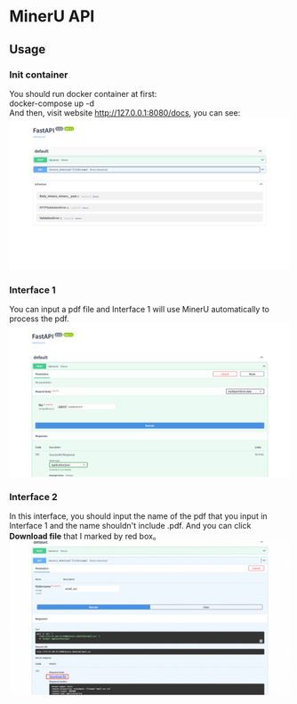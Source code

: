 # MinerU API  
## Usage  
### Init container  
You should run docker container at first:  
    docker-compose up -d  
And then, visit website http://127.0.0.1:8080/docs, you can see:  
![api_website](https://github.com/loooooop-png/mineru-api/blob/main/images/api_website.png)
### Interface 1  
You can input a pdf file and Interface 1 will use MinerU automatically to process the pdf.  
![mineru_interface](https://github.com/loooooop-png/mineru-api/blob/main/images/mineru_interface.png)
### Interface 2  
In this interface, you should input the name of the pdf that you input in Interface 1 and the name shouldn't include .pdf. And you can click **Download file** that I marked by red box。
![download_interface](https://github.com/loooooop-png/mineru-api/blob/main/images/download_interface.png)